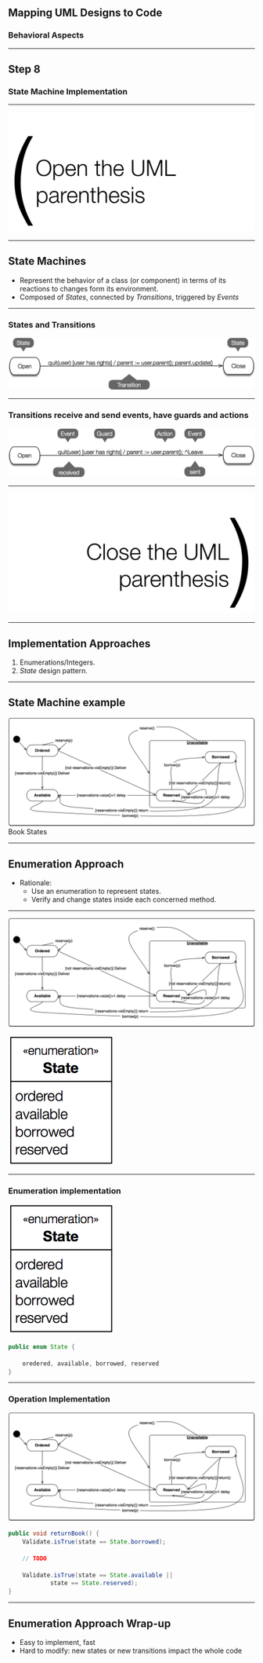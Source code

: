 ## Mapping UML Designs to Code
### Behavioral Aspects

----

## Step 8
### State Machine Implementation

----
![](resources/png/open-parenthesis.png)

----
## State Machines

- Represent the behavior of a class (or component) in terms of its reactions to changes form its environment.
- Composed of _States_, connected by _Transitions_, triggered by _Events_

----
### States and Transitions

![](resources/png/uml-states-transitions.png)

----
### Transitions receive and send events, have guards and actions

![](resources/png/uml-events.png)

----

![](resources/png/close-parenthesis.png)

----

## Implementation Approaches

1.  Enumerations/Integers.
2.  _State_ design pattern.

----
## State Machine example

![](resources/png/sm-book.png)
Book States

----
## Enumeration Approach

- Rationale:
    - Use an enumeration to represent states.
    - Verify and change states inside each concerned method.

----

![](resources/png/sm-book.png)<!-- .element: style="width:50%;" -->

![](resources/png/enum-state.png)<!-- .element: style="width:20%;" -->

----

### Enumeration implementation

![](resources/png/enum-state.png)<!-- .element: style="width:20%;" -->

```java
public enum State {

    oredered, available, borrowed, reserved
}
```

----

### Operation Implementation

![](resources/png/sm-book.png)<!-- .element: style="width:50%;" -->

```java
public void returnBook() {
    Validate.isTrue(state == State.borrowed);
    
    // TODO

    Validate.isTrue(state == State.available ||
            state == State.reserved);
}
```

----

## Enumeration Approach Wrap-up

- Easy to implement, fast
- Hard to modify: new states or new transitions impact the whole code


